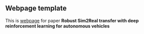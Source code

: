## <b>Webpage template</b>

This is [webpage](https://dailyl.github.io/sim2realVehicle.github.io/) for paper **Robust Sim2Real transfer with deep reinforcement learning for autonomous vehicles**
